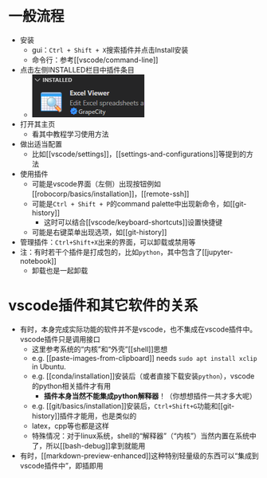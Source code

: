 # 一般流程
- 安装
  - gui：`Ctrl + Shift + X`搜索插件并点击Install安装
  - 命令行：参考[[vscode/command-line]]
- 点击左侧INSTALLED栏目中插件条目
  - ![](extension-item.png)
- 打开其主页
  - 看其中教程学习使用方法
- 做出适当配置
  - 比如[[vscode/settings]]，[[settings-and-configurations]]等提到的方法
- 使用插件
  - 可能是vscode界面（左侧）出现按钮例如[[robocorp/basics/installation]]，[[remote-ssh]]
  - 可能是`Ctrl + Shift + P`的command palette中出现新命令，如[[git-history]]
    - 这时可以结合[[vscode/keyboard-shortcuts]]设置快捷键
  - 可能是右键菜单出现选项，如[[git-history]]
- 管理插件：`Ctrl+Shift+X`出来的界面，可以卸载或禁用等
- 注：有时若干个插件是打成包的，比如`python`，其中包含了[[jupyter-notebook]]
  - 卸载也是一起卸载
# vscode插件和其它软件的关系
- 有时，本身完成实际功能的软件并不是vscode，也不集成在vscode插件中。vscode插件只是调用接口
  - 这里参考系统的“内核”和“外壳”[[shell]]思想
  - e.g. [[paste-images-from-clipboard]] needs `sudo apt install xclip` in Ubuntu.
  - e.g. [[conda/installation]]安装后（或者直接下载安装`python`），vscode的python相关插件才有用
    - **插件本身当然不能集成python解释器**！（你想想插件一共才多大呢）
  - e.g. [[git/basics/installation]]安装后，`Ctrl+Shift+G`功能和[[git-history]]插件才能用，也是类似的
  - latex，cpp等也都是这样
  - 特殊情况：对于linux系统，shell的“解释器”（“内核”）当然内置在系统中了，所以[[bash-debug]]拿到就能用
- 有时，[[markdown-preview-enhanced]]这种特别轻量级的东西可以“集成到vscode插件中”，即插即用